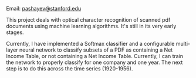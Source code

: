 Email: pashayev@stanford.edu

This project deals with optical character recognition of scanned pdf documents
using machine learning algorithms. It's still in its very early stages.

Currently, I have implemented a Softmax classifier and a configurable
multi-layer neural network to classify subsets of a PDF as containing
a Net Income Table, or not containing a Net Income Table. Currently,
I can train the network to properly classify for one company and one
year. The next step is to do this across the time series (1920-1956).

